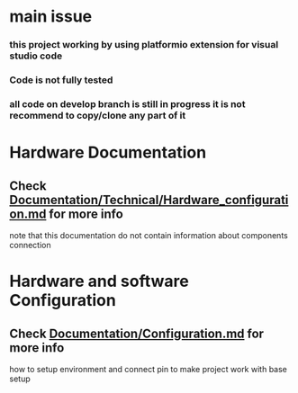 # main issue
### this project working by using platformio extension for visual studio code
### Code is not fully tested
### all code on develop branch is still in progress it is not recommend to copy/clone any part of it


# Hardware Documentation
## Check [Documentation/Technical/Hardware_configuration.md](/Documentation/Technical/Hardware_configuration.md) for more info
note that this documentation do not contain information about components connection

# Hardware and software Configuration
## Check  [Documentation/Configuration.md](/Documentation/Configuration.md) for more info
how to setup environment and connect pin to make project work with base setup